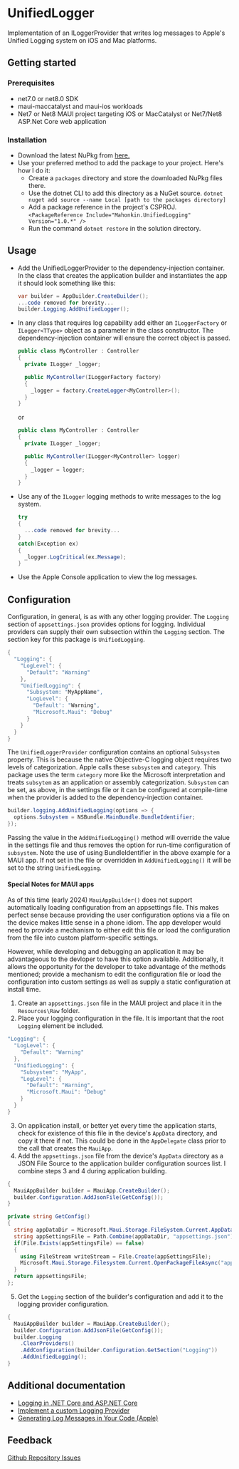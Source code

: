 # UnifiedLogger

Implementation of an ILoggerProvider that writes log messages to Apple's Unified Logging system on iOS and Mac platforms.

## Getting started

### Prerequisites

- net7.0 or net8.0 SDK
- maui-maccatalyst and maui-ios workloads
- Net7 or Net8 MAUI project targeting iOS or MacCatalyst
  or Net7/Net8 ASP.Net Core web application

### Installation

- Download the latest NuPkg from [here.](https://github.com/timgreynolds/UnifiedLogging/releases)
- Use your preferred method to add the package to your project.
  Here's how I do it:
  - Create a `packages` directory and store the downloaded NuPkg files there.
  - Use the dotnet CLI to add this directory as a NuGet source.
    `dotnet nuget add source --name Local [path to the packages directory]`
  - Add a package reference in the project's CSPROJ.
    `<PackageReference Include="Mahonkin.UnifiedLogging" Version="1.0.*" />`
  - Run the command `dotnet restore` in the solution directory.

## Usage

- Add the UnifiedLoggerProvider to the dependency-injection container.
  In the class that creates the application builder and instantiates the app it should look something like this:
  ```*.cs
  var builder = AppBuilder.CreateBuilder();
  ...code removed for brevity...
  builder.Logging.AddUnifiedLogger();
  ```
- In any class that requires log capability add either an `ILoggerFactory` or `ILogger<TType>` object as a parameter in the class constructor. The dependency-injection container will ensure the correct object is passed.

  ```*.cs
  public class MyController : Controller
  {
    private ILogger _logger;

    public MyController(ILoggerFactory factory)
    {
      _logger = factory.CreateLogger<MyController>();
    }
  }
  ```

  or

  ```*.cs
  public class MyController : Controller
  {
    private ILogger _logger;

    public MyController(ILogger<MyController> logger)
    {
      _logger = logger;
    }
  }
  ```

* Use any of the `ILogger` logging methods to write messages to the log system.
  ```*.cs
  try
  {
    ...code removed for brevity...
  }
  catch(Exception ex)
  {
    _logger.LogCritical(ex.Message);
  }
  ```
* Use the Apple Console application to view the log messages.

## Configuration

Configuration, in general, is as with any other logging provider. The `Logging` section of `appsettings.json` provides options for logging. Individual providers can supply their own subsection within the `Logging` section. The section key for this package is `UnifiedLogging`.

```*.cs
{
  "Logging": {
    "LogLevel": {
      "Default": "Warning"
    },
    "UnifiedLogging": {
      "Subsystem: "MyAppName",
      "LogLevel": {
        "Default': "Warning",
        "Microsoft.Maui": "Debug"
      }
    }
  }
}
```

The `UnifiedLoggerProvider` configuration contains an optional `Subsystem` property. This is because the native Objective-C logging object requires two levels of categorization. Apple calls these `subsystem` and `category`. This package uses the term `category` more like the Microsoft interpretation and treats `subsytem` as an application or assembly categorization. `Subsystem` can be set, as above, in the settings file or it can be configured at compile-time when the provider is added to the dependency-injection container.

```*.cs
builder.logging.AddUnifiedLogging(options => {
  options.Subsystem = NSBundle.MainBundle.BundleIdentifier;
});
```

Passing the value in the `AddUnifiedLogging()` method will override the value in the settings file and thus removes the option for run-time configuration of `subsystem`. Note the use of using BundleIdentifier in the  above example for a MAUI app. If not set in the file or overridden in `AddUnifiedLogging()` it will be set to the string `UnifiedLogging`.

#### Special Notes for MAUI apps

As of this time (early 2024) `MauiAppBuilder()` does not support automatically loading configuration from an appsettings file. This makes perfect sense because providing the user configuration options via a file on the device makes little sense in a phone idiom. The app developer would need to provide a mechanism to either edit this file or load the configuration from the file into custom platform-specific settings.

However, while developing and debugging an application it may be advantageous to the devloper to have this option available. Additionally, it allows the opportunity for the developer to take advantage of the methods mentioned; provide a mechanism to edit the configuration file or load the configuration into custom settings as well as supply a static configuration at install time.

1. Create an `appsettings.json` file in the MAUI project and place it in the `Resources\Raw` folder.
2. Place your logging configuration in the file. It is important that the root `Logging` element be included.

```*.cs
"Logging": {
  "LogLevel": {
    "Default": "Warning"
  },
  "UnifiedLogging": {
    "Subsystem": "MyApp",
    "LogLevel": {
      "Default": "Warning",
      "Microsoft.Maui": "Debug"
    }
  }
}
```

3. On application install, or better yet every time the application starts, check for existence of this file in the device's `AppData` directory, and copy it there if not. This could be done in the `AppDelegate` class prior to the call that creates the `MauiApp`.
4. Add the `appsettings.json` file from the device's `AppData` directory as a JSON File Source to the application builder configuration sources list. I combine steps 3 and 4 during application building.

```*.cs
{
  MauiAppBuilder builder = MauiApp.CreateBuilder();
  builder.Configuration.AddJsonFile(GetConfig());
}

private string GetConfig()
{
  string appDataDir = Microsoft.Maui.Storage.FileSystem.Current.AppDataDirectory;
  string appSettingsFile = Path.Combine(appDataDir, "appsettings.json");
  if(File.Exists(appSettingsFile) == false)
  {
    using FileStream writeStream = File.Create(appSettingsFile);
    Microsoft.Maui.Storage.Filesystem.Current.OpenPackageFileAsync("appsettings.json").CopyTo(writeStream);
  }
  return appsettingsFile;
};
```
5. Get the `Logging` section of the builder's configuration and add it to the logging provider configuration.

```*.cs
{
  MauiAppBuilder builder = MauiApp.CreateBuilder();
  builder.Configuration.AddJsonFile(GetConfig());
  builder.Logging
    .ClearProviders()
    .AddConfiguration(builder.Configuration.GetSection("Logging"))
    .AddUnifiedLogging();
}
```

## Additional documentation

- [Logging in .NET Core and ASP.NET Core](https://learn.microsoft.com/en-us/aspnet/core/fundamentals/logging/?view=aspnetcore-8.0)
- [Implement a custom Logging Provider](https://learn.microsoft.com/en-us/dotnet/core/extensions/custom-logging-provider)
- [Generating Log Messages in Your Code (Apple)](https://developer.apple.com/documentation/os/logging/generating_log_messages_from_your_code/)

## Feedback

[Github Repository Issues](https://github.com/timgreynolds/UnifiedLogging/issues)
